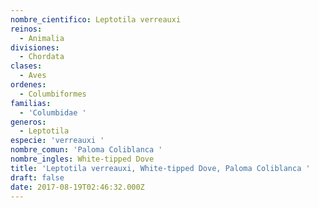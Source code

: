 ```yaml
---
nombre_cientifico: Leptotila verreauxi
reinos:
  - Animalia
divisiones:
  - Chordata
clases:
  - Aves
ordenes:
  - Columbiformes
familias:
  - 'Columbidae '
generos:
  - Leptotila
especie: 'verreauxi '
nombre_comun: 'Paloma Coliblanca '
nombre_ingles: White-tipped Dove
title: 'Leptotila verreauxi, White-tipped Dove, Paloma Coliblanca '
draft: false
date: 2017-08-19T02:46:32.000Z
---
```


